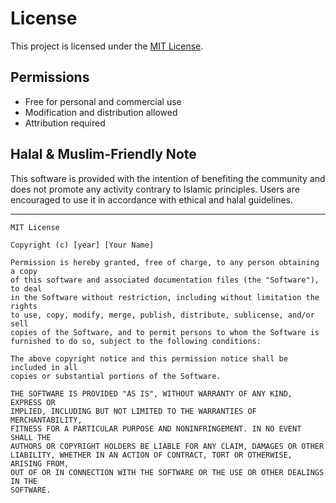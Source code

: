 # License

This project is licensed under the [MIT License](https://opensource.org/licenses/MIT).

## Permissions

- Free for personal and commercial use
- Modification and distribution allowed
- Attribution required

## Halal & Muslim-Friendly Note

This software is provided with the intention of benefiting the community and does not promote any activity contrary to Islamic principles. Users are encouraged to use it in accordance with ethical and halal guidelines.

---

```
MIT License

Copyright (c) [year] [Your Name]

Permission is hereby granted, free of charge, to any person obtaining a copy
of this software and associated documentation files (the "Software"), to deal
in the Software without restriction, including without limitation the rights
to use, copy, modify, merge, publish, distribute, sublicense, and/or sell
copies of the Software, and to permit persons to whom the Software is
furnished to do so, subject to the following conditions:

The above copyright notice and this permission notice shall be included in all
copies or substantial portions of the Software.

THE SOFTWARE IS PROVIDED "AS IS", WITHOUT WARRANTY OF ANY KIND, EXPRESS OR
IMPLIED, INCLUDING BUT NOT LIMITED TO THE WARRANTIES OF MERCHANTABILITY,
FITNESS FOR A PARTICULAR PURPOSE AND NONINFRINGEMENT. IN NO EVENT SHALL THE
AUTHORS OR COPYRIGHT HOLDERS BE LIABLE FOR ANY CLAIM, DAMAGES OR OTHER
LIABILITY, WHETHER IN AN ACTION OF CONTRACT, TORT OR OTHERWISE, ARISING FROM,
OUT OF OR IN CONNECTION WITH THE SOFTWARE OR THE USE OR OTHER DEALINGS IN THE
SOFTWARE.
```